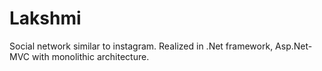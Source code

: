 # Lakshmi
Social network similar to instagram. Realized in .Net framework, Asp.Net-MVC with monolithic architecture.
